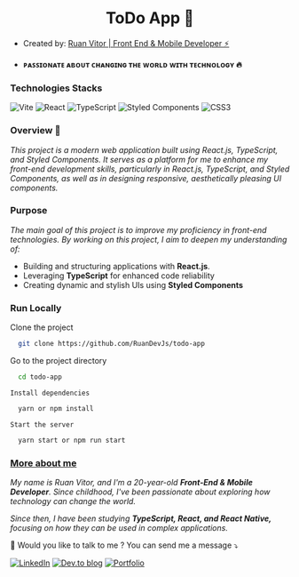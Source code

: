 <h1 align="center">ToDo App 📝</h1>
<ul>
  <li>
    <p>Created by: <a href="https://www.linkedin.com/in/ruan-vitor-elp%C3%ADdio-61232b1b7/">  Ruan Vitor | Front End & Mobile Developer ⚡</a>  </p>
  </li>
 <li>
    <p><strong>ᴘᴀꜱꜱɪᴏɴᴀᴛᴇ ᴀʙᴏᴜᴛ ᴄʜᴀɴɢɪɴɢ ᴛʜᴇ ᴡᴏʀʟᴅ ᴡɪᴛʜ ᴛᴇᴄʜɴᴏʟᴏɢʏ 🔥</strong></p>
 </li>
</ul>

<h3> Technologies Stacks </h3>

![Vite](https://img.shields.io/badge/vite-%23646CFF.svg?style=for-the-badge&logo=vite&logoColor=white)
![React](https://img.shields.io/badge/react-%2320232a.svg?style=for-the-badge&logo=react&logoColor=%2361DAFB)
![TypeScript](https://img.shields.io/badge/typescript-%23007ACC.svg?style=for-the-badge&logo=typescript&logoColor=white)
![Styled Components](https://img.shields.io/badge/styled--components-DB7093?style=for-the-badge&logo=styled-components&logoColor=white)
![CSS3](https://img.shields.io/badge/css3-%231572B6.svg?style=for-the-badge&logo=css3&logoColor=white)

<h3> Overview 🚀 </h3>
<p>
<i>This project is a modern web application built using React.js, TypeScript, and Styled Components. It serves as a platform for me to enhance my front-end development skills, particularly in React.js, TypeScript, and Styled Components, as well as in designing responsive, aesthetically pleasing UI components.</i>
</p>

<h3>Purpose</h3>
<p><i>The main goal of this project is to improve my proficiency in front-end technologies. By working on this project, I aim to deepen my understanding of:</i></p>
<ul>
  <li>
    Building and structuring applications with <strong>React.js</strong>.
  </li>
  <li>
    Leveraging <strong>TypeScript</strong> for enhanced code reliability
  </li>
  <li>
    Creating dynamic and stylish UIs using <strong>Styled Components</strong>
  </li>
</ul>

<h3>Run Locally</h3>

<p>Clone the project</p>

```bash
  git clone https://github.com/RuanDevJs/todo-app
```

<p>Go to the project directory</p>

```bash
  cd todo-app
```

<code>Install dependencies</code>

```bash
  yarn or npm install
```

<code>Start the server</code>

```bash
  yarn start or npm run start
```

<h3><a href="https://www.linkedin.com/in/ruan-vitor-elpídio-61232b1b7/" alt="Linkedin">More about me</a></h3>
<p><i>My name is Ruan Vitor, and I'm a 20-year-old <strong>Front-End & Mobile Developer</strong>. Since childhood, I've been passionate about exploring how technology can change the world.</i></p>
<p><i>Since then, I have been studying <strong>TypeScript, React, and React Native,</strong> focusing on how they can be used in complex applications.</i></p>
<p align="left">
  💌 Would you like to talk to me ? You can send me a message ⤵️
</p>

<a href="https://www.linkedin.com/in/ruan-vitor-elp%C3%ADdio-61232b1b7/">![LinkedIn](https://img.shields.io/badge/linkedin-%230077B5.svg?style=for-the-badge&logo=linkedin&logoColor=white)</a>
<a href="https://dev.to/ruanvitor" alt="DevTo">![Dev.to blog](https://img.shields.io/badge/dev.to-0A0A0A?style=for-the-badge&logo=dev.to&logoColor=white)</a>
<a href="https://ruandevjs.github.io/portfolio/" alt="Portfolio"> ![Portfolio](https://img.shields.io/badge/Portfolio-%23000000.svg?style=for-the-badge&logo=firefox&logoColor=#FF7139)</a>
